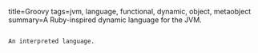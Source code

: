 title=Groovy
tags=jvm, language, functional, dynamic, object, metaobject
summary=A Ruby-inspired dynamic language for the JVM.
~~~~~~

An interpreted language.
